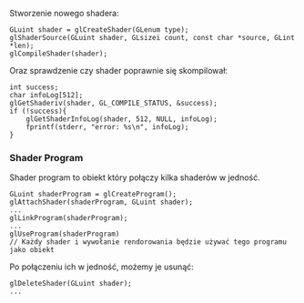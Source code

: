 Stworzenie nowego shadera:

```
GLuint shader = glCreateShader(GLenum type);
glShaderSource(GLuint shader, GLsizei count, const char *source, GLint *len);
glCompileShader(shader);
```

Oraz sprawdzenie czy shader poprawnie się skompilował:

```
int success;
char infoLog[512];
glGetShaderiv(shader, GL_COMPILE_STATUS, &success);
if (!success){
	glGetShaderInfoLog(shader, 512, NULL, infoLog);
	fprintf(stderr, "error: %s\n", infoLog);
}

```

### Shader Program

Shader program to obiekt który połączy kilka shaderów w jedność.

```
GLuint shaderProgram = glCreateProgram();
glAttachShader(shaderProgram, GLuint shader);
...
glLinkProgram(shaderProgram);
...
glUseProgram(shaderProgram)
// Każdy shader i wywołanie rendorowania będzie używać tego programu jako obiekt
```


Po połączeniu ich w jedność, możemy je usunąć:

```
glDeleteShader(GLuint shader);
...
```
